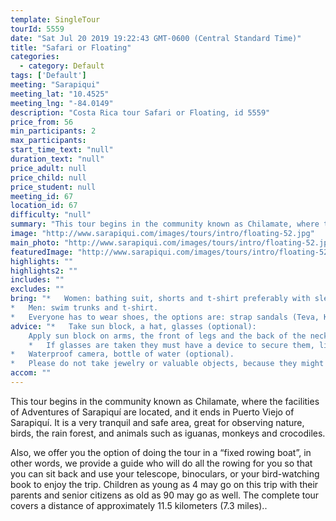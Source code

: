 ```yaml
---
template: SingleTour
tourId: 5559
date: "Sat Jul 20 2019 19:22:43 GMT-0600 (Central Standard Time)"
title: "Safari or Floating"
categories: 
  - category: Default
tags: ['Default']
meeting: "Sarapiqui"
meeting_lat: "10.4525"
meeting_lng: "-84.0149"
description: "Costa Rica tour Safari or Floating, id 5559"
price_from: 56
min_participants: 2
max_participants: 
start_time_text: "null"
duration_text: "null"
price_adult: null
price_child: null
price_student: null
meeting_id: 67
location_id: 67
difficulty: "null"
summary: "This tour begins in the community known as Chilamate, where the facilities of Adventures of Sarapiquí are located, and it ends in Puerto Viejo of Sarapiquí"
image: "http://www.sarapiqui.com/images/tours/intro/floating-52.jpg"
main_photo: "http://www.sarapiqui.com/images/tours/intro/floating-52.jpg"
featuredImage: "http://www.sarapiqui.com/images/tours/intro/floating-52.jpg"
highlights: ""
highlights2: ""
includes: ""
excludes: ""
bring: "*   Women: bathing suit, shorts and t-shirt preferably with sleeves to protect them from the sun.
*   Men: swim trunks and t-shirt.
*   Everyone has to wear shoes, the options are: strap sandals (Teva, Keen); water shoes or tennis shoes (NEVER flip flops or sandals without a back)."
advice: "*   Take sun block, a hat, glasses (optional):
    Apply sun block on arms, the front of legs and the back of the neck moderately.  Don not apply sun block on the back of legs because when in contact with water it will become very slippery and will increase the chances of falling out of the raft; nor on the forehead because when in contact with water it may drip onto eyes causing irritation.*   If wanted, you may bring a hat to wear under the helmet.
    *   If glasses are taken they must have a device to secure them, like a strap.
*   Waterproof camera, bottle of water (optional).
*   Please do not take jewelry or valuable objects, because they might get lost in the river."
accom: ""
---
```

This tour begins in the community known as Chilamate, where the facilities of Adventures of Sarapiquí are located, and it ends in Puerto Viejo of Sarapiquí. It is a very tranquil and safe area, great for observing nature, birds, the rain forest, and animals such as iguanas, monkeys and crocodiles.

Also, we offer you the option of doing the tour in a “fixed rowing boat”, in other words, we provide a guide who will do all the rowing for you so that you can sit back and use your telescope, binoculars, or your bird-watching book to enjoy the trip. Children as young as 4 may go on this trip with their parents and senior citizens as old as 90 may go as well. The complete tour covers a distance of approximately 11.5 kilometers (7.3 miles)..